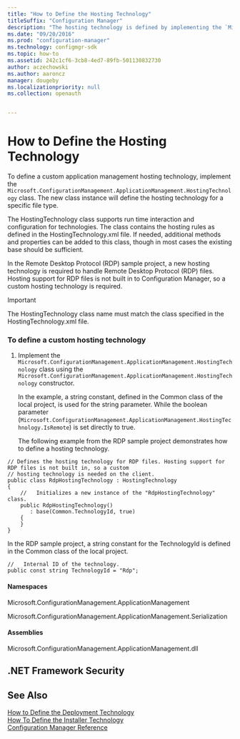 ```yaml
---
title: "How to Define the Hosting Technology"
titleSuffix: "Configuration Manager"
description: "The hosting technology is defined by implementing the `Microsoft.ConfigurationManagement.ApplicationManagement.HostingTechnology` class."
ms.date: "09/20/2016"
ms.prod: "configuration-manager"
ms.technology: configmgr-sdk
ms.topic: how-to
ms.assetid: 242c1cf6-3cb8-4ed7-89fb-501130832730
author: aczechowski
ms.author: aaroncz
manager: dougeby
ms.localizationpriority: null
ms.collection: openauth


---
```

# How to Define the Hosting Technology
To define a custom application management hosting technology, implement the `Microsoft.ConfigurationManagement.ApplicationManagement.HostingTechnology` class. The new class instance will define the hosting technology for a specific file type.  

 The HostingTechnology class supports run time interaction and configuration for technologies. The class contains the hosting rules as defined in the HostingTechnology.xml file. If needed, additional methods and properties can be added to this class, though in most cases the existing base should be sufficient.  

 In the Remote Desktop Protocol (RDP) sample project, a new hosting technology is required to handle Remote Desktop Protocol (RDP) files. Hosting support for RDP files is not built in to Configuration Manager, so a custom hosting technology is required.  

> [!IMPORTANT]
>  The HostingTechnology class name must match the class specified in the HostingTechnology.xml file.  

### To define a custom hosting technology  

1. Implement the `Microsoft.ConfigurationManagement.ApplicationManagement.HostingTechnology` class using the `Microsoft.ConfigurationManagement.ApplicationManagement.HostingTechnology` constructor.  

    In the example, a string constant, defined in the Common class of the local project, is used for the string parameter.  While the boolean parameter (`Microsoft.ConfigurationManagement.ApplicationManagement.HostingTechnology.IsRemote`) is set directly to true.  

   The following example from the RDP sample project demonstrates how to define a hosting technology.  

```  
// Defines the hosting technology for RDP files. Hosting support for RDP files is not built in, so a custom  
// hosting technology is needed on the client.   
public class RdpHostingTechnology : HostingTechnology  
{  
    //   Initializes a new instance of the "RdpHostingTechnology" class.   
    public RdpHostingTechnology()  
       : base(Common.TechnologyId, true)   
    {  
    }  
}  
```  

 In the RDP sample project, a string constant for the TechnologyId is defined in the Common class of the local project.  

```  
//   Internal ID of the technology.   
public const string TechnologyId = "Rdp";  
```  

#### Namespaces  
 Microsoft.ConfigurationManagement.ApplicationManagement  

 Microsoft.ConfigurationManagement.ApplicationManagement.Serialization  

#### Assemblies  
 Microsoft.ConfigurationManagement.ApplicationManagement.dll  

## .NET Framework Security  

## See Also  
 [How to Define the Deployment Technology](../../develop/apps/how-to-define-the-deployment-technology.md)   
 [How To Define the Installer Technology](../../develop/apps/how-to-define-the-installer-technology.md)   
 [Configuration Manager Reference](../../develop/reference/configuration-manager-reference.md)
